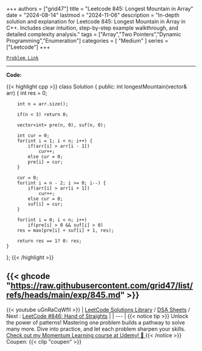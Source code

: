 
+++
authors = ["grid47"]
title = "Leetcode 845: Longest Mountain in Array"
date = "2024-08-14"
lastmod = "2024-11-06"
description = "In-depth solution and explanation for Leetcode 845: Longest Mountain in Array in C++. Includes clear intuition, step-by-step example walkthrough, and detailed complexity analysis."
tags = ["Array","Two Pointers","Dynamic Programming","Enumeration"]
categories = [
    "Medium"
]
series = ["Leetcode"]
+++



[`Problem Link`](https://leetcode.com/problems/longest-mountain-in-array/description/)

---
**Code:**

{{< highlight cpp >}}
class Solution {
public:
    int longestMountain(vector<int>& arr) {
        int res = 0;
        
        int n = arr.size();
        
        if(n < 3) return 0;

        vector<int> pre(n, 0), suf(n, 0);
        
        int cur = 0;
        for(int i = 1; i < n; i++) {
            if(arr[i] > arr[i - 1])
                cur++;
            else cur = 0;
            pre[i] = cur;
        }

        cur = 0;
        for(int i = n - 2; i >= 0; i--) {
            if(arr[i] > arr[i + 1])
                cur++;
            else cur = 0;
            suf[i] = cur;
        }
        
        for(int i = 0; i < n; i++)
            if(pre[i] > 0 && suf[i] > 0)
        res = max(pre[i] + suf[i] + 1, res);
        
        return res == 1? 0: res;
    }
};
{{< /highlight >}}

{{< ghcode "https://raw.githubusercontent.com/grid47/list/refs/heads/main/exp/845.md" >}}
---
{{< youtube uGnRaCqWflI >}}
| [LeetCode Solutions Library](https://grid47.xyz/leetcode/) / [DSA Sheets](https://grid47.xyz/sheets/) / Next : [LeetCode #846: Hand of Straights](https://grid47.xyz/posts/leetcode-846-hand-of-straights-solution/) |
| --- |
{{< notice tip >}}
Unlock the power of patterns! Mastering one problem builds a pathway to solve many more. Dive into practice, and let each problem sharpen your skills. [Check out my Momentum Learning course at Udemy! 🚀 ](https://www.udemy.com/course/algorithms-and-data-structures-in-cpp/)
{{< /notice >}}
Coupen: {{< clip "coupen" >}}
